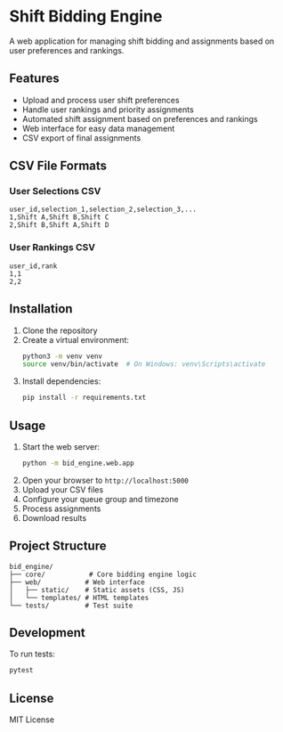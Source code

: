 # Shift Bidding Engine

A web application for managing shift bidding and assignments based on user preferences and rankings.

## Features

- Upload and process user shift preferences
- Handle user rankings and priority assignments
- Automated shift assignment based on preferences and rankings
- Web interface for easy data management
- CSV export of final assignments

## CSV File Formats

### User Selections CSV
```csv
user_id,selection_1,selection_2,selection_3,...
1,Shift A,Shift B,Shift C
2,Shift B,Shift A,Shift D
```

### User Rankings CSV
```csv
user_id,rank
1,1
2,2
```

## Installation

1. Clone the repository
2. Create a virtual environment:
   ```bash
   python3 -m venv venv
   source venv/bin/activate  # On Windows: venv\Scripts\activate
   ```
3. Install dependencies:
   ```bash
   pip install -r requirements.txt
   ```

## Usage

1. Start the web server:
   ```bash
   python -m bid_engine.web.app
   ```
2. Open your browser to `http://localhost:5000`
3. Upload your CSV files
4. Configure your queue group and timezone
5. Process assignments
6. Download results

## Project Structure

```
bid_engine/
├── core/           # Core bidding engine logic
├── web/           # Web interface
│   ├── static/    # Static assets (CSS, JS)
│   └── templates/ # HTML templates
└── tests/         # Test suite
```

## Development

To run tests:
```bash
pytest
```

## License

MIT License 

